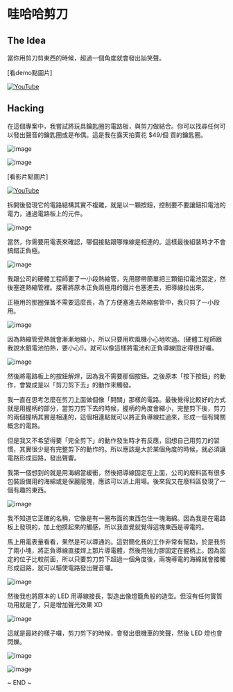 哇哈哈剪刀
====================

The Idea
--------
當你用剪刀剪東西的時候，超過一個角度就會發出訕笑聲。

[看demo點圖片]

[![YouTube](http://img.youtube.com/vi/pTkpNpwUSMQ/0.jpg)](http://www.youtube.com/watch?v=pTkpNpwUSMQ)

Hacking
-------
在這個專案中，我嘗試將玩具鑰匙圈的電路板，與剪刀做結合。你可以找尋任何可以發出聲音的鑰匙圈或是布偶。這是我在露天拍賣花 $49/個 買的鑰匙圈。

![image](../images/crazy-scissor_01.JPG)

![image](../images/crazy-scissor_02.JPG)

[看影片點圖片]

[![YouTube](http://img.youtube.com/vi/Y0BnYaK8zt4/0.jpg)](http://www.youtube.com/watch?v=Y0BnYaK8zt4)

拆開後發現它的電路結構其實不複雜，就是以一顆按鈕，控制要不要讓鈕扣電池的電力，通過電路板上的元件。

![image](../images/crazy-scissor_03.JPG)

當然，你需要用電表來確認，哪個接點跟哪條線是相連的。這樣最後組裝時才不會搞錯正負極。

![image](../images/crazy-scissor_04.JPG)

我跟公司的硬體工程師要了一小段熱縮管，先用膠帶簡單把三顆鈕扣電池固定，然後塞進熱縮管裡。接著將原本正負兩極用的鐵片也塞進去，把導線拉出來。

正極用的那圈彈簧不需要這麼長，為了方便塞進去熱縮套管中，我只剪了一小段用。

![image](../images/crazy-scissor_05.JPG)

因為熱縮管受熱就會漸漸地縮小，所以只要用吹風機小心地吹過。(硬體工程師跟我說水銀電池怕熱，要小心!)。就可以像這樣將電池和正負導線固定得很好囉。

![image](../images/crazy-scissor_06.JPG)

然後將電路板上的按鈕解焊，因為我不需要那個按鈕。之後原本「按下按鈕」的動作，會變成是以「剪刀剪下去」的動作來觸發。

我一直在思考怎麼在剪刀上面做個像「開關」那樣的電路。最後覺得比較好的方式就是用握柄的部分，當剪刀剪下去的時候，握柄的角度會縮小，完整剪下後，剪刀的兩個握柄其實是相連的，這個相連點就可以將正負導線拉過來，形成一個有開關概念的電路。

但是我又不希望得要「完全剪下」的動作發生時才有反應，回想自己用剪刀的習慣，其實很少是有完整剪下的動作的。所以應該是大於某個角度的時候，就必須讓電路形成迴路，發出聲響。

我第一個想到的就是用海綿當緩衝，然後把導線固定在上面，公司的廢料區有很多包裝設備用的海綿或是保麗龍塊，應該可以派上用場。後來我又在廢料區發現了一個有趣的東西。

![image](../images/crazy-scissor_07.JPG)

我不知道它正確的名稱，它像是有一圈布面的東西包住一塊海綿。因為我是在電路板上發現的，加上他摸起來的觸感，所以我直覺就覺得這塊東西是導電的。

馬上用電表量看看，果然是可以導通的。這對簡化我的工作非常有幫助，於是我剪了兩小塊，將正負導線直接焊上那片導電體，然後用強力膠固定在握柄上。因為固定的位子比較前面，所以只要剪刀剪下超過一個角度後，兩塊導電的海綿就會接觸形成迴路，就可以驅使電路發出聲音囉。

![image](../images/crazy-scissor_08.JPG)

然後我也將原本的 LED 用導線接長，製造出像燈籠魚般的造型。但沒有任何實質功用就是了，只是增加聲光效果 XD

![image](../images/crazy-scissor_09.JPG)

這就是最終的樣子囉，剪刀剪下的時候，會發出很機車的笑聲，然後 LED 燈也會閃爍。

![image](../images/crazy-scissor_10.JPG)

![image](../images/crazy-scissor_11.JPG)

~ END ~